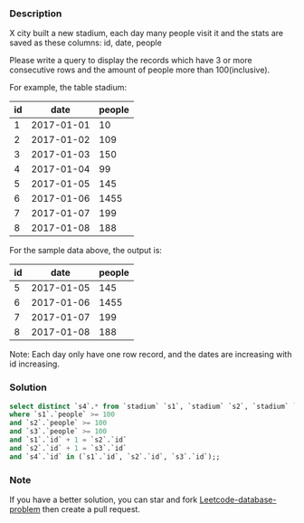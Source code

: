 ### Description
X city built a new stadium, each day many people visit it and the stats are saved as these columns: id, date, people

Please write a query to display the records which have 3 or more consecutive rows and the amount of people more than 100(inclusive).

For example, the table stadium:

| id   | date       | people    |
|------|------------|-----------|
| 1    | 2017-01-01 | 10        |
| 2    | 2017-01-02 | 109       |
| 3    | 2017-01-03 | 150       |
| 4    | 2017-01-04 | 99        |
| 5    | 2017-01-05 | 145       |
| 6    | 2017-01-06 | 1455      |
| 7    | 2017-01-07 | 199       |
| 8    | 2017-01-08 | 188       |

For the sample data above, the output is:

| id   | date       | people    |
|------|------------|-----------|
| 5    | 2017-01-05 | 145       |
| 6    | 2017-01-06 | 1455      |
| 7    | 2017-01-07 | 199       |
| 8    | 2017-01-08 | 188       |

Note:
Each day only have one row record, and the dates are increasing with id increasing.

### Solution

```sql
select distinct `s4`.* from `stadium` `s1`, `stadium` `s2`, `stadium` `s3`, `stadium` `s4`
where `s1`.`people` >= 100
and `s2`.`people` >= 100
and `s3`.`people` >= 100
and `s1`.`id` + 1 = `s2`.`id`
and `s2`.`id` + 1 = `s3`.`id`
and `s4`.`id` in (`s1`.`id`, `s2`.`id`, `s3`.`id`);;
```

### Note

If you have a better solution, you can star and fork [Leetcode-database-problem](https://github.com/xx19941215/Leetcode-database-problem) then create a pull request.